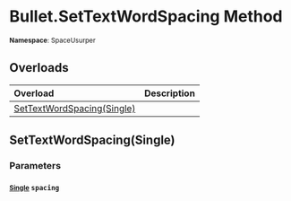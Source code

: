 # Bullet.SetTextWordSpacing Method

<small>**Namespace**: SpaceUsurper</small>

## Overloads

<div markdown="1" class="member-table">

| Overload | Description |
| :------- | ----------- |
| [SetTextWordSpacing(Single)](#Single_) |  | 

</div>

## SetTextWordSpacing(Single)
### Parameters
#### <small>[Single](https://docs.microsoft.com/en-us/dotnet/api/system.single?view=netframework-4.5)</small> `spacing`


